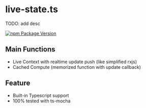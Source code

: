 # live-state.ts

TODO: add desc

[![npm Package Version](https://img.shields.io/npm/v/live-state.ts.svg?maxAge=3600)](https://www.npmjs.com/package/live-state.ts)

## Main Functions

- Live Context with realtime update push (like simplified rxjs)
- Cached Compute (memorized function with update callback)

## Feature

- Built-in Typescript support
- 100% tested with ts-mocha
